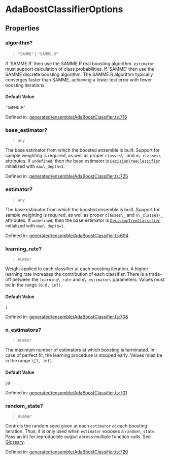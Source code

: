 # AdaBoostClassifierOptions

## Properties

### algorithm?

> `"SAMME"` \| `"SAMME.R"`

If ‘SAMME.R’ then use the SAMME.R real boosting algorithm. `estimator` must support calculation of class probabilities. If ‘SAMME’ then use the SAMME discrete boosting algorithm. The SAMME.R algorithm typically converges faster than SAMME, achieving a lower test error with fewer boosting iterations.

#### Default Value

`'SAMME.R'`

Defined in:  [generated/ensemble/AdaBoostClassifier.ts:715](https://github.com/transitive-bullshit/scikit-learn-ts/blob/122b3c0/packages/sklearn/src/generated/ensemble/AdaBoostClassifier.ts#L715)

### base\_estimator?

> `any`

The base estimator from which the boosted ensemble is built. Support for sample weighting is required, as well as proper `classes\_` and `n\_classes\_` attributes. If `undefined`, then the base estimator is [`DecisionTreeClassifier`](sklearn.tree.DecisionTreeClassifier.html#sklearn.tree.DecisionTreeClassifier "sklearn.tree.DecisionTreeClassifier") initialized with `max\_depth=1`.

Defined in:  [generated/ensemble/AdaBoostClassifier.ts:725](https://github.com/transitive-bullshit/scikit-learn-ts/blob/122b3c0/packages/sklearn/src/generated/ensemble/AdaBoostClassifier.ts#L725)

### estimator?

> `any`

The base estimator from which the boosted ensemble is built. Support for sample weighting is required, as well as proper `classes\_` and `n\_classes\_` attributes. If `undefined`, then the base estimator is [`DecisionTreeClassifier`](sklearn.tree.DecisionTreeClassifier.html#sklearn.tree.DecisionTreeClassifier "sklearn.tree.DecisionTreeClassifier") initialized with `max\_depth=1`.

Defined in:  [generated/ensemble/AdaBoostClassifier.ts:694](https://github.com/transitive-bullshit/scikit-learn-ts/blob/122b3c0/packages/sklearn/src/generated/ensemble/AdaBoostClassifier.ts#L694)

### learning\_rate?

> `number`

Weight applied to each classifier at each boosting iteration. A higher learning rate increases the contribution of each classifier. There is a trade-off between the `learning\_rate` and `n\_estimators` parameters. Values must be in the range `(0.0, inf)`.

#### Default Value

`1`

Defined in:  [generated/ensemble/AdaBoostClassifier.ts:708](https://github.com/transitive-bullshit/scikit-learn-ts/blob/122b3c0/packages/sklearn/src/generated/ensemble/AdaBoostClassifier.ts#L708)

### n\_estimators?

> `number`

The maximum number of estimators at which boosting is terminated. In case of perfect fit, the learning procedure is stopped early. Values must be in the range `\[1, inf)`.

#### Default Value

`50`

Defined in:  [generated/ensemble/AdaBoostClassifier.ts:701](https://github.com/transitive-bullshit/scikit-learn-ts/blob/122b3c0/packages/sklearn/src/generated/ensemble/AdaBoostClassifier.ts#L701)

### random\_state?

> `number`

Controls the random seed given at each `estimator` at each boosting iteration. Thus, it is only used when `estimator` exposes a `random\_state`. Pass an int for reproducible output across multiple function calls. See [Glossary](../../glossary.html#term-random_state).

Defined in:  [generated/ensemble/AdaBoostClassifier.ts:720](https://github.com/transitive-bullshit/scikit-learn-ts/blob/122b3c0/packages/sklearn/src/generated/ensemble/AdaBoostClassifier.ts#L720)
